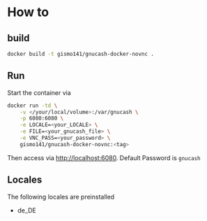 # How to
## build
```bash
docker build -t gismo141/gnucash-docker-novnc .
```

## Run
Start the container via
```bash
docker run -td \
	-v </your/local/volume>:/var/gnucash \
	-p 6080:6080 \
	-e LOCALE=<your_LOCALE> \
	-e FILE=<your_gnucash_file> \
	-e VNC_PASS=<your_password> \
	gismo141/gnucash-docker-novnc:<tag>
```
Then access via [http://localhost:6080](http://localhost:6080).
Default Password is `gnucash`

## Locales
The following locales are preinstalled
* de_DE
